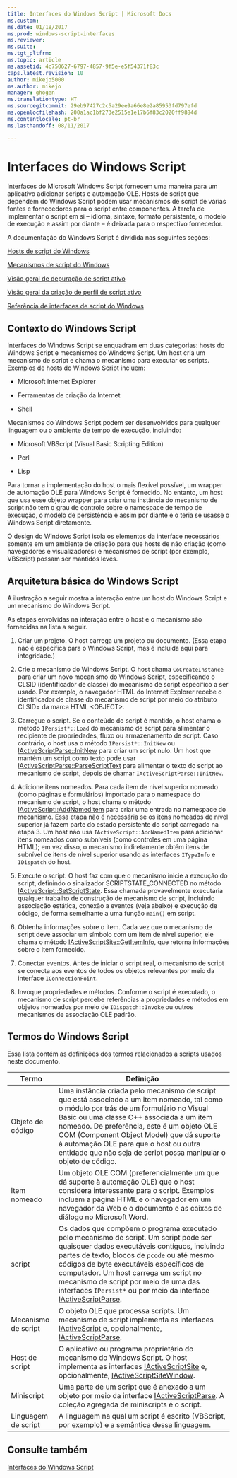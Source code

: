 ```yaml
---
title: Interfaces do Windows Script | Microsoft Docs
ms.custom: 
ms.date: 01/18/2017
ms.prod: windows-script-interfaces
ms.reviewer: 
ms.suite: 
ms.tgt_pltfrm: 
ms.topic: article
ms.assetid: 4c750627-6797-4857-9f5e-e5f54371f83c
caps.latest.revision: 10
author: mikejo5000
ms.author: mikejo
manager: ghogen
ms.translationtype: HT
ms.sourcegitcommit: 29eb97427c2c5a29ee9a66e8e2a85953fd797efd
ms.openlocfilehash: 200a1ac1bf273e2515e1e17b6f83c2020ff9884d
ms.contentlocale: pt-br
ms.lasthandoff: 08/11/2017

---
```

# <a name="windows-script-interfaces"></a>Interfaces do Windows Script
Interfaces do Microsoft Windows Script fornecem uma maneira para um aplicativo adicionar scripts e automação OLE. Hosts de script que dependem do Windows Script podem usar mecanismos de script de várias fontes e fornecedores para o script entre componentes. A tarefa de implementar o script em si – idioma, sintaxe, formato persistente, o modelo de execução e assim por diante – é deixada para o respectivo fornecedor.  
  
 A documentação do Windows Script é dividida nas seguintes seções:  
  
 [Hosts de script do Windows](../winscript/windows-script-hosts.md)  
  
 [Mecanismos de script do Windows](../winscript/windows-script-engines.md)  
  
 [Visão geral de depuração de script ativo](../winscript/active-script-debugging-overview.md)  
  
 [Visão geral da criação de perfil de script ativo](../winscript/active-script-profiling-overview.md)  
  
 [Referência de interfaces de script do Windows](../winscript/reference/windows-script-interfaces-reference.md)  
  
## <a name="windows-script-background"></a>Contexto do Windows Script  
 Interfaces do Windows Script se enquadram em duas categorias: hosts do Windows Script e mecanismos do Windows Script. Um host cria um mecanismo de script e chama o mecanismo para executar os scripts. Exemplos de hosts do Windows Script incluem:  
  
-   Microsoft Internet Explorer  
  
-   Ferramentas de criação da Internet  
  
-   Shell  
  
 Mecanismos do Windows Script podem ser desenvolvidos para qualquer linguagem ou o ambiente de tempo de execução, incluindo:  
  
-   Microsoft VBScript (Visual Basic Scripting Edition)  
  
-   Perl  
  
-   Lisp  
  
 Para tornar a implementação do host o mais flexível possível, um wrapper de automação OLE para Windows Script é fornecido. No entanto, um host que usa esse objeto wrapper para criar uma instância do mecanismo de script não tem o grau de controle sobre o namespace de tempo de execução, o modelo de persistência e assim por diante e o teria se usasse o Windows Script diretamente.  
  
 O design do Windows Script isola os elementos da interface necessários somente em um ambiente de criação para que hosts de não criação (como navegadores e visualizadores) e mecanismos de script (por exemplo, VBScript) possam ser mantidos leves.  
  
## <a name="windows-script-basic-architecture"></a>Arquitetura básica do Windows Script  
 A ilustração a seguir mostra a interação entre um host do Windows Script e um mecanismo do Windows Script.  
  
 As etapas envolvidas na interação entre o host e o mecanismo são fornecidas na lista a seguir.  
  
1.  Criar um projeto. O host carrega um projeto ou documento. (Essa etapa não é específica para o Windows Script, mas é incluída aqui para integridade.)  
  
2.  Crie o mecanismo do Windows Script. O host chama `CoCreateInstance` para criar um novo mecanismo do Windows Script, especificando o CLSID (identificador de classe) do mecanismo de script específico a ser usado. Por exemplo, o navegador HTML do Internet Explorer recebe o identificador de classe do mecanismo de script por meio do atributo CLSID= da marca HTML \<OBJECT>.  
  
3.  Carregue o script. Se o conteúdo do script é mantido, o host chama o método `IPersist*::Load` do mecanismo de script para alimentar o recipiente de propriedades, fluxo ou armazenamento de script. Caso contrário, o host usa o método `IPersist*::InitNew` ou [IActiveScriptParse::InitNew](../winscript/reference/iactivescriptparse-initnew.md) para criar um script nulo. Um host que mantém um script como texto pode usar [IActiveScriptParse::ParseScriptText](../winscript/reference/iactivescriptparse-parsescripttext.md) para alimentar o texto do script ao mecanismo de script, depois de chamar `IActiveScriptParse::InitNew`.  
  
4.  Adicione itens nomeados. Para cada item de nível superior nomeado (como páginas e formulários) importado para o namespace do mecanismo de script, o host chama o método [IActiveScript::AddNamedItem](../winscript/reference/iactivescript-addnameditem.md) para criar uma entrada no namespace do mecanismo. Essa etapa não é necessária se os itens nomeados de nível superior já fazem parte do estado persistente do script carregado na etapa 3. Um host não usa `IActiveScript::AddNamedItem` para adicionar itens nomeados como subníveis (como controles em uma página HTML); em vez disso, o mecanismo indiretamente obtém itens de subnível de itens de nível superior usando as interfaces `ITypeInfo` e `IDispatch` do host.  
  
5.  Execute o script. O host faz com que o mecanismo inicie a execução do script, definindo o sinalizador SCRIPTSTATE_CONNECTED no método [IActiveScript::SetScriptState](../winscript/reference/iactivescript-setscriptstate.md). Essa chamada provavelmente executaria qualquer trabalho de construção de mecanismo de script, incluindo associação estática, conexão a eventos (veja abaixo) e execução de código, de forma semelhante a uma função `main()` em script.  
  
6.  Obtenha informações sobre o item. Cada vez que o mecanismo de script deve associar um símbolo com um item de nível superior, ele chama o método [IActiveScriptSite::GetItemInfo](../winscript/reference/iactivescriptsite-getiteminfo.md), que retorna informações sobre o item fornecido.  
  
7.  Conectar eventos. Antes de iniciar o script real, o mecanismo de script se conecta aos eventos de todos os objetos relevantes por meio da interface `IConnectionPoint`.  
  
8.  Invoque propriedades e métodos. Conforme o script é executado, o mecanismo de script percebe referências a propriedades e métodos em objetos nomeados por meio de `IDispatch::Invoke` ou outros mecanismos de associação OLE padrão.  
  
## <a name="windows-script-terms"></a>Termos do Windows Script  
 Essa lista contém as definições dos termos relacionados a scripts usados neste documento.  
  
|Termo|Definição|  
|----------|----------------|  
|Objeto de código|Uma instância criada pelo mecanismo de script que está associado a um item nomeado, tal como o módulo por trás de um formulário no Visual Basic ou uma classe C++ associada a um item nomeado. De preferência, este é um objeto OLE COM (Component Object Model) que dá suporte à automação OLE para que o host ou outra entidade que não seja de script possa manipular o objeto de código.|  
|Item nomeado|Um objeto OLE COM (preferencialmente um que dá suporte à automação OLE) que o host considera interessante para o script. Exemplos incluem a página HTML e o navegador em um navegador da Web e o documento e as caixas de diálogo no Microsoft Word.|  
|script|Os dados que compõem o programa executado pelo mecanismo de script. Um script pode ser quaisquer dados executáveis contíguos, incluindo partes de texto, blocos de `pcode` ou até mesmo códigos de byte executáveis específicos de computador. Um host carrega um script no mecanismo de script por meio de uma das interfaces `IPersist*` ou por meio da interface [IActiveScriptParse](../winscript/reference/iactivescriptparse.md).|  
|Mecanismo de script|O objeto OLE que processa scripts. Um mecanismo de script implementa as interfaces [IActiveScript](../winscript/reference/iactivescript.md) e, opcionalmente, [IActiveScriptParse](../winscript/reference/iactivescriptparse.md).|  
|Host de script|O aplicativo ou programa proprietário do mecanismo do Windows Script. O host implementa as interfaces [IActiveScriptSite](../winscript/reference/iactivescriptsite.md) e, opcionalmente, [IActiveScriptSiteWindow](../winscript/reference/iactivescriptsitewindow.md).|  
|Miniscript|Uma parte de um script que é anexado a um objeto por meio da interface [IActiveScriptParse](../winscript/reference/iactivescriptparse.md). A coleção agregada de miniscripts é o script.|  
|Linguagem de script|A linguagem na qual um script é escrito (VBScript, por exemplo) e a semântica dessa linguagem.|  
  
## <a name="see-also"></a>Consulte também  
 [Interfaces do Windows Script](../winscript/windows-script-interfaces.md)
